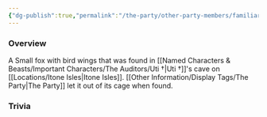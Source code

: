 ```yaml
---
{"dg-publish":true,"permalink":"/the-party/other-party-members/familiars/bit/","tags":["NPC"],"updated":"2024-12-23T18:16:13.207+00:00"}
---
```


### Overview
A Small fox with bird wings that was found in [[Named Characters & Beasts/Important Characters/The Auditors/Uti †\|Uti †]]'s cave on [[Locations/Itone Isles\|Itone Isles]]. [[Other Information/Display Tags/The Party\|The Party]] let it out of its cage when found. 

### Trivia